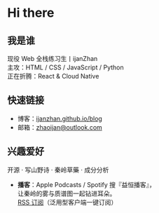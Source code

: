 # Hi there

## 我是谁
现役 Web 全栈练习生丨ijanZhan  
主攻：HTML / CSS / JavaScript / Python  
正在折腾：React & Cloud Native

## 快速链接
- 博客：[ijanzhan.github.io/blog](https://ijanzhan.github.io/blog)
- 邮箱：[zhaoijan@outlook.com](mailto:zhaoijan@outlook.com)

## 兴趣爱好
开源 · 写山野诗 · 秦岭草藥 · 成分分析

- **播客**：Apple Podcasts / Spotify 搜『益恒播客』，  
  让秦岭的雾与质谱图一起钻进耳朵。  
  [RSS 订阅](https://anchor.fm/s/108fef5d4/podcast/rss)（泛用型客户端一键订阅）
